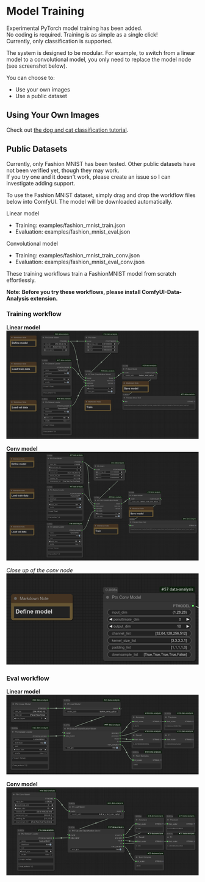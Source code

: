 # Model Training

Experimental PyTorch model training has been added.  
No coding is required. Training is as simple as a single click!  
Currently, only classification is supported.

The system is designed to be modular. For example, to switch from a linear model to a convolutional model, you only need to replace the model node (see screenshot below).

You can choose to:
* Use your own images
* Use a public dataset

## Using Your Own Images

Check out [the dog and cat classification tutorial](dog_cat_classification_model_training.md).

## Public Datasets

Currently, only Fashion MNIST has been tested. Other public datasets have not been verified yet, though they may work.  
If you try one and it doesn't work, please create an issue so I can investigate adding support.

To use the Fashion MNIST dataset, simply drag and drop the workflow files below into ComfyUI. The model will be downloaded automatically.

Linear model  
* Training: examples/fashion_mnist_train.json  
* Evaluation: examples/fashion_mnist_eval.json

Convolutional model  
* Training: examples/fashion_mnist_train_conv.json  
* Evaluation: examples/fashion_mnist_eval_conv.json

These training workflows train a FashionMNIST model from scratch effortlessly.

**Note: Before you try these workflows, please install ComfyUI-Data-Analysis extension.**

### Training workflow
**Linear model**
![Train](images/fashion_mnist_train.png)

**Conv model**
![Train](images/conv_train.png)

*Close up of the conv node*
![Train](images/conv_train2.png)

### Eval workflow
**Linear model**
![Eval](images/fashion_mnist_eval.png)

**Conv model**
![Eval](images/conv_eval.png)
